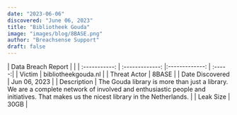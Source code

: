 ```yaml
---
date: "2023-06-06"
discovered: "June 06, 2023"
title: "Bibliotheek Gouda"
image: "images/blog/8BASE.png"
author: "Breachsense Support"
draft: false
---
```


| Data Breach Report           |              | 
| :-----------: | :-------------:     |:-------------:    | :-----:|
| Victim      | bibliotheekgouda.nl      | 
| Threat Actor      | 8BASE      | 
| Date Discovered      | Jun 06, 2023      | 
| Description      |  The Gouda library is more than just a library. We are a complete network of involved and enthusiastic people and initiatives. That makes us the nicest library in the Netherlands.     | 
| Leak Size      | 30GB      | 

